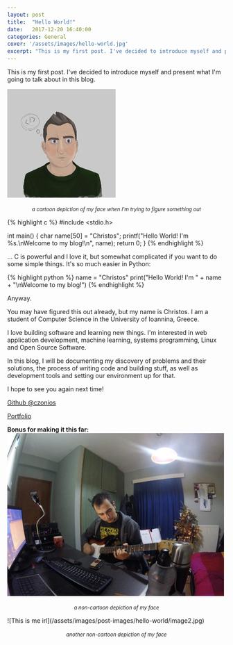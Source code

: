 ```yaml
---
layout: post
title:  "Hello World!"
date:   2017-12-20 16:40:00
categories: General
cover: '/assets/images/hello-world.jpg'
excerpt: "This is my first post. I've decided to introduce myself and present what I'm going to talk about in this blog."
---
```


This is my first post. I've decided to introduce myself and present what I'm going to talk about in this blog.

![This is me](/assets/images/post-images/hello-world/profile.png)
<p style="text-align: center"><small><i>a cartoon depiction of my face when I'm trying to figure something out</i></small></p>


{% highlight c %}
#include <stdio.h>

int main() {
  char name[50] = "Christos";
  printf("Hello World! I'm %s.\nWelcome to my blog!\n", name);
  return 0;
}
{% endhighlight %}

... C is powerful and I love it, but somewhat complicated if you want to do some simple things. It's so much easier in Python:

{% highlight python %}
  name = "Christos"
  print("Hello World! I'm " + name + "\nWelcome to my blog!")
{% endhighlight %}

Anyway.

You may have figured this out already, but my name is Christos. I am a student of Computer Science in the University of Ioannina, Greece.

I love building software and learning new things. I'm interested in web application development, machine learning, systems programming, Linux and Open Source Software.

In this blog, I will be documenting my discovery of problems and their solutions, the process of writing code and building stuff, as well as development tools and setting our environment up for that.

I hope to see you again next time!

[Github @czonios](https://github.com/czonios)

[Portfolio](https://czonios.github.io)

**Bonus for making it this far:**
![This is me playing guitar](/assets/images/post-images/hello-world/image1.jpg)
<p style="text-align: center"><small><i>a non-cartoon depiction of my face</i></small></p>
![This is me irl](/assets/images/post-images/hello-world/image2.jpg)
<p style="text-align: center"><small><i>another non-cartoon depiction of my face</i></small></p>